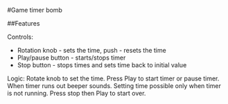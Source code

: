 #Game timer bomb

##Features

Controls:
- Rotation knob - sets the time, push - resets the time
- Play/pause button - starts/stops timer
- Stop button - stops times and sets time back to initial value

Logic:
Rotate knob to set the time.
Press Play to start timer or pause timer.
When timer runs out beeper sounds.
Setting time possible only when timer is not running.
Press stop then Play to start over.